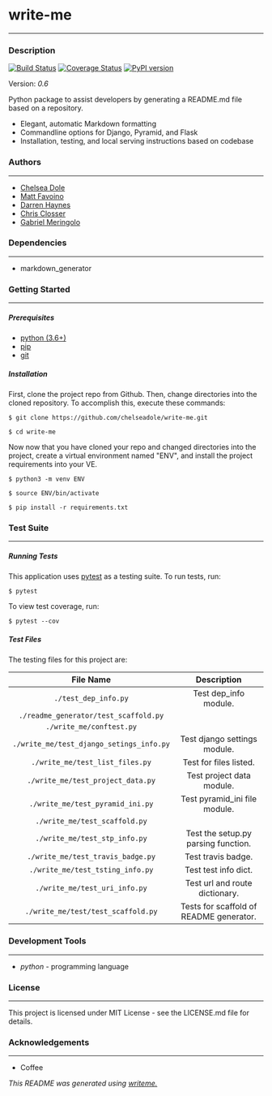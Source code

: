 # write-me
---
### Description
[![Build Status](https://travis-ci.org/chelseadole/write-me.svg?branch=master)](https://travis-ci.org/chelseadole/write-me) [![Coverage Status](https://coveralls.io/repos/github/chelseadole/write-me/badge.svg)](https://coveralls.io/github/chelseadole/write-me) [![PyPI version](https://badge.fury.io/py/write-me.svg)](https://badge.fury.io/py/write-me)

Version: *0.6*

Python package to assist developers by generating a README.md file based on a repository.
* Elegant, automatic Markdown formatting
* Commandline options for Django, Pyramid, and Flask
* Installation, testing, and local serving instructions based on codebase

### Authors
---
* [Chelsea Dole](https://github.com/chelseadole)
* [Matt Favoino](https://github.com/famavott)
* [Darren Haynes](https://github.com/darren-haynes)
* [Chris Closser](https://github.com/ChristopherSClosser)
* [Gabriel Meringolo](https://github.com/gabrielx52)

### Dependencies
---
* markdown_generator

### Getting Started
---
##### *Prerequisites*
* [python (3.6+)](https://www.python.org/downloads/)
* [pip](https://pip.pypa.io/en/stable/)
* [git](https://git-scm.com/)

##### *Installation*
First, clone the project repo from Github. Then, change directories into the cloned repository. To accomplish this, execute these commands:

`$ git clone https://github.com/chelseadole/write-me.git`

`$ cd write-me`

Now now that you have cloned your repo and changed directories into the project, create a virtual environment named "ENV", and install the project requirements into your VE.

`$ python3 -m venv ENV`

`$ source ENV/bin/activate`

`$ pip install -r requirements.txt`
### Test Suite
---
##### *Running Tests*
This application uses [pytest](https://docs.pytest.org/en/latest/) as a testing suite. To run tests, run:

``$ pytest``

To view test coverage, run:

``$ pytest --cov``
##### *Test Files*
The testing files for this project are:

| File Name | Description |
|:---:|:---:|
| `./test_dep_info.py` | Test dep_info module. |
| `./readme_generator/test_scaffold.py` |  |
| `./write_me/conftest.py` |  |
| `./write_me/test_django_setings_info.py` | Test django settings module. |
| `./write_me/test_list_files.py` | Test for files listed. |
| `./write_me/test_project_data.py` | Test project data module. |
| `./write_me/test_pyramid_ini.py` | Test pyramid_ini file module. |
| `./write_me/test_scaffold.py` |  |
| `./write_me/test_stp_info.py` | Test the setup.py parsing function. |
| `./write_me/test_travis_badge.py` | Test travis badge. |
| `./write_me/test_tsting_info.py` | Test test info dict. |
| `./write_me/test_uri_info.py` | Test url and route dictionary. |
| `./write_me/test/test_scaffold.py` | Tests for scaffold of README generator. |

### Development Tools
---
* *python* - programming language

### License
---
This project is licensed under MIT License - see the LICENSE.md file for details.
### Acknowledgements
---
* Coffee

*This README was generated using [writeme.](https://github.com/chelseadole/write-me)*
